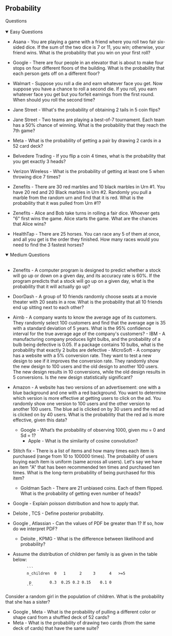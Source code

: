 ## Probability
  <summary>Questions</summary>
  </br>
    <details open>
    <summary>Easy Questions</summary>
      
- Asana - You are playing a game with a friend where you roll two fair six-sided dice. If the sum of the two dice is 7 or 11, you win; otherwise, your friend wins. What is the probability that you win on your first roll?
      
- Google - There are four people in an elevator that is about to make four stops on four different floors of the building. What is the probability that each person gets off on a different floor?
- Walmart - Suppose you roll a die and earn whatever face you get. Now suppose you have a chance to roll a second die. If you roll, you earn whatever face you get but you forfeit earnings from the first round. When should you roll the second time?
- Jane Street - What's the probability of obtaining 2 tails in 5 coin flips?
- Jane Street - Two teams are playing a best-of-7 tournament. Each team has a 50% chance of winning. What is the probability that they reach the 7th game?
- Meta - What is the probability of getting a pair by drawing 2 cards in a 52 card deck?
- Belvedere Trading - If you flip a coin 4 times, what is the probability that you get exactly 3 heads?
- Verizon Wireless - What is the probability of getting at least one 5 when throwing dice 7 times?
- Zenefits - There are 30 red marbles and 10 black marbles in Urn #1. You have 20 red and 20 Black marbles in Urn #2. Randomly you pull a marble from the random urn and find that it is red. What is the probability that it was pulled from Urn #1?
- Zenefits - Alice and Bob take turns in rolling a fair dice. Whoever gets "6" first wins the game. Alice starts the game. What are the chances that Alice wins?
- HealthTap - There are 25 horses. You can race any 5 of them at once, and all you get is the order they finished. How many races would you need to find the 3 fastest horses?
  </details>
  
    <details open>
    <summary>Medium Questions</summary>
    </br>
      
    - Zenefits - A computer program is designed to predict whether a stock will go up or down on a given day, and its accuracy rate is 60%. If the program predicts that a stock will go up on a given day, what is the probability that it will actually go up?
     - DoorDash - A group of 10 friends randomly choose seats at a movie theater with 20 seats in a row. What is the probability that all 10 friends end up sitting next to each other?
    - Airnb - A company wants to know the average age of its customers. They randomly select 100 customers and find that the average age is 35 with a standard deviation of 5 years. What is the 95% confidence interval for the true average age of the company's customers?
          - IBM - A manufacturing company produces light bulbs, and the probability of a bulb being defective is 0.05. If a package contains 10 bulbs, what is the probability that exactly 2 bulbs are defective
          - MicroSoft - A company has a website with a 5% conversion rate. They want to test a new design to see if it improves the conversion rate. They randomly show the new design to 100 users and the old design to another 100 users. The new design results in 10 conversions, while the old design results in 5 conversions. Is the new design statistically significant?
    - Amazon - A website has two versions of an advertisement: one with a blue background and one with a red background. You want to determine which version is more effective at getting users to click on the ad. You randomly show one version to 100 users and the other version to another 100 users. The blue ad is clicked on by 30 users and the red ad is clicked on by 40 users. What is the probability that the red ad is more effective, given this data?
        - Google - What’s the probability of observing 1000, given mu = 0 and Sd = 1?
           - Apple - What is the similarity of cosine convolution?
    - Stitch fix - There is a list of items and how many times each item is purchased (range from 10 to 100000 times). The probability of users buying each item is uniform (same across all users). Let's say we have an item "A" that has been recommended ten times and purchased ten times. What is the long-term probability of being purchased for this item?
      - Goldman Sach - There are 21 unbiased coins. Each of them flipped. What is the probability of getting even number of heads?
    - Google - Explain poisson distribution and how to apply that.
    - Deloite , TCS - Define posterior probability.
   - Google , Atlassian - Can the values of PDF be greater than 1? If so, how do we interpret PDF?
     - Deloite , KPMG - What is the difference between likelihood and probability?
    - Assume the distribution of children per family is as given in the table below:

                ```
                n_children	0   1	   2 	 3  	4	>=5
      
                 p	      0.3  0.25	0.2	0.15	0.1	0
                ```
Consider a random girl in the population of children. What is the probability that she has a sister?
- Google , Meta - What is the probability of pulling a different color or shape card from a shuffled deck of 52 cards?
- Meta - What is the probability of drawing two cards (from the same deck of cards) that have the same suite?
  </details>
